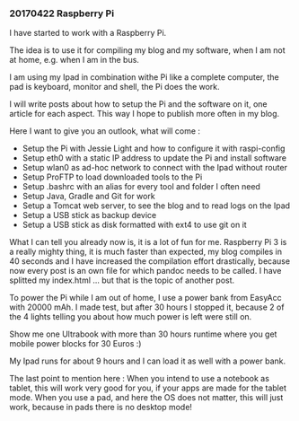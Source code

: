 ### 20170422 Raspberry Pi

I have started to work with a Raspberry Pi.

The idea is to use it for compiling my blog and my software, when I am not at home, e.g. when I am in the bus.

I am using my Ipad in combination withe Pi like a complete computer, the pad is keyboard, monitor and shell, the Pi does the work.

I will write posts about how to setup the Pi and the software on it, one article for each aspect. This way I hope to publish more often in my blog.

Here I want to give you an outlook, what will come :

* Setup the Pi with Jessie Light and how to configure it with raspi-config
* Setup eth0 with a static IP address to update the Pi and install software
* Setup wlan0 as ad-hoc network to connect with the Ipad without router
* Setup ProFTP to load downloaded tools to the Pi
* Setup .bashrc with an alias for every tool and folder I often need
* Setup Java, Gradle and Git for work
* Setup a Tomcat web server, to see the blog and to read logs on the Ipad
* Setup a USB stick as backup device
* Setup a USB stick as disk formatted with ext4 to use git on it

What I can tell you already now is, it is a lot of fun for me. Raspberry Pi 3 is a really mighty thing, it is much faster than expected, my blog compiles in 40 seconds and I have increased the compilation effort drastically, because now every post is an own file for which pandoc needs to be called. I have splitted my index.html ... but that is the topic of another post.

To power the Pi while I am out of home, I use a power bank from EasyAcc with 20000 mAh. I made test, but after 30 hours I stopped it, because 2 of the 4 lights telling you about how much power is left were still on.

Show me one Ultrabook with more than 30 hours runtime where you get mobile power blocks for 30 Euros :)

My Ipad runs for about 9 hours and I can load it as well with a power bank.

The last point to mention here : When you intend to use a notebook as tablet, this will work very good for you, if your apps are made for the tablet mode. When you use a pad, and here the OS does not matter, this will just work, because in pads there is no desktop mode!
